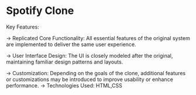 # Spotify Clone

Key Features:

-> Replicated Core Functionality:
             All essential features of the original system are implemented to deliver the same user experience.

-> User Interface Design: 
             The UI is closely modeled after the original, maintaining familiar design patterns and layouts.

-> Customization:
            Depending on the goals of the clone, additional features or customizations may be introduced to improve usability or enhance performance.
-> Technologies Used: 
              HTML,CSS
